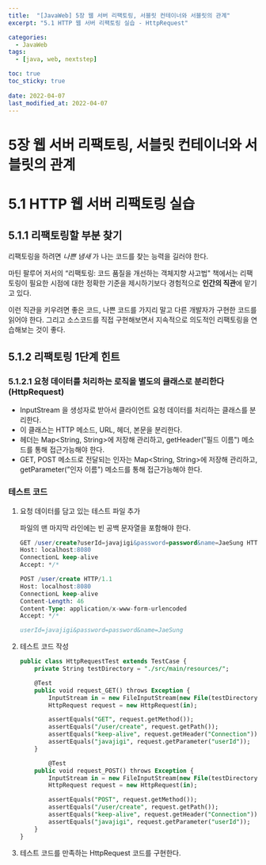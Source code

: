 ```yaml
---
title:  "[JavaWeb] 5장 웹 서버 리팩토링, 서블릿 컨테이너와 서블릿의 관계"
excerpt: "5.1 HTTP 웹 서버 리팩토링 실습 - HttpRequest"

categories:
  - JavaWeb
tags:
  - [java, web, nextstep]

toc: true
toc_sticky: true
 
date: 2022-04-07
last_modified_at: 2022-04-07
---
```

# 5장 웹 서버 리팩토링, 서블릿 컨테이너와 서블릿의 관계

# 5.1 HTTP 웹 서버 리팩토링 실습

## 5.1.1 리팩토링할 부분 찾기

리팩토링을 하려면 *나쁜 냄새* 가 나는 코드를 찾는 능력을 길러야 한다.

마틴 팔루어 저서의 “리팩토링: 코드 품질을 개선하는 객체지향 사고법" 책에서는 리팩토링이 필요한 시점에 대한 정확한 기준을 제시하기보다 경험적으로 **인간의 직관**에 맡기고 있다.

이런 직관을 키우려면 좋은 코드, 나쁜 코드를 가지리 말고 다른 개발자가 구현한 코드를 읽어야 한다. 그리고 소스코드를 직접 구현해보면서 지속적으로 의도적인 리팩토링을 연습해보는 것이 좋다.

## 5.1.2 리팩토링 1단계 힌트

### 5.1.2.1 요청 데이터를 처리하는 로직을 별도의 클래스로 분리한다(HttpRequest)

- InputStream 을 생성자로 받아서 클라이언트 요청 데이터를 처리하는 클래스를 분리한다.
- 이 클래스는 HTTP 메소드, URL, 헤더, 본문을 분리한다.
- 헤더는 Map<String, String>에 저장해 관리하고, getHeader(”필드 이름") 메소드를 통해 접근가능해야 한다.
- GET, POST 메소드로 전달되는 인자는 Map<String, String>에 저장해 관리하고, getParameter(”인자 이름") 메소드를 통해 접근가능해야 한다.

### 테스트 코드

1. 요청 데이터를 담고 있는 테스트 파일 추가 
    
    파일의 맨 마지막 라인에는 빈 공백 문자열을 포함해야 한다.
    
    ```sql
    GET /user/create?userId=javajigi&password=password&name=JaeSung HTTP/1.1
    Host: localhost:8080
    ConnectionL keep-alive
    Accept: */*
    
    ```
    
    ```sql
    POST /user/create HTTP/1.1
    Host: localhost:8080
    ConnectionL keep-alive
    Content-Length: 46
    Content-Type: application/x-www-form-urlencoded
    Accept: */*
    
    userId=javajigi&password=password&name=JaeSung 
    
    ```
    
2. 테스트 코드 작성
    
    ```sql
    public class HttpRequestTest extends TestCase {
        private String testDirectory = "./src/main/resources/";
    
        @Test
        public void request_GET() throws Exception {
            InputStream in = new FileInputStream(new File(testDirectory + "Http_GET.txt"));
            HttpRequest request = new HttpRequest(in);
    
            assertEquals("GET", request.getMethod());
            assertEquals("/user/create", request.getPath());
            assertEquals("keep-alive", request.getHeader("Connection"));
            assertEquals("javajigi", request.getParameter("userId"));
        }
    
    		@Test
        public void request_POST() throws Exception {
            InputStream in = new FileInputStream(new File(testDirectory + "Http_POST.txt"));
            HttpRequest request = new HttpRequest(in);
    
            assertEquals("POST", request.getMethod());
            assertEquals("/user/create", request.getPath());
            assertEquals("keep-alive", request.getHeader("Connection"));
            assertEquals("javajigi", request.getParameter("userId"));
        }
    }
    ```
    
3. 테스트 코드를 만족하는 HttpRequest 코드를 구현한다.
